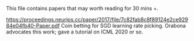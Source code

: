 This file contains papers that may worth reading for 30 mins +. 

https://proceedings.neurips.cc/paper/2017/file/7c82fab8c8f89124e2ce92984e04fb40-Paper.pdf
Coin betting for SGD learning rate picking. 
Orabona advocates this work; gave a tutorial on ICML 2020 or so. 
